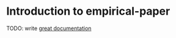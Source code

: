 # Introduction to empirical-paper

TODO: write [great documentation](http://jacobian.org/writing/great-documentation/what-to-write/)

